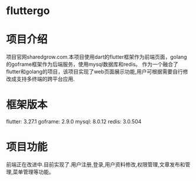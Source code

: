 # fluttergo

# 项目介绍
项目官网sharedgrow.com.本项目使用dart的flutter框架作为前端页面，golang的goframe框架作为后端服务，使用mysql数据库和redis。
作为一个融合了flutter和golang的项目，该项目实现了web页面展示功能,用户可根据需要自行修改成支持多终端的跨平台应用.


# 框架版本
flutter: 3.27.1
goframe: 2.9.0
mysql: 8.0.12
redis: 3.0.504

# 项目功能
前端正在改进中.目前实现了.用户注册,登录,用户资料修改,权限管理,文章发布和管理,菜单管理等功能。
